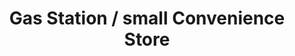 ---
title: "Gas Station / small Convenience Store"
url: /marstons-mills/gas-station-small-convenience-store/
shop: Autowerkstatt
---